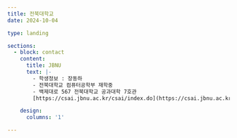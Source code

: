 ```yaml
---
title: 전북대학교
date: 2024-10-04

type: landing

sections:
  - block: contact
    content:
      title: JBNU
      text: |-
        - 학생정보 : 장동하
        - 전북대학교 컴퓨터공학부 재학중
        - 백제대로 567 전북대학교 공과대학 7호관  
        [https://csai.jbnu.ac.kr/csai/index.do](https://csai.jbnu.ac.kr/csai/index.do)

    design:
      columns: '1'

---
```

